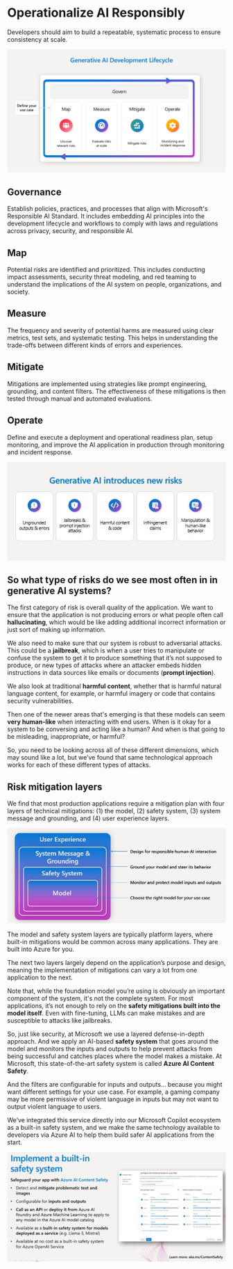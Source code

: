 # Operationalize AI Responsibly

Developers should aim to build a repeatable, systematic process to ensure consistency at scale.

![Lifecycle](https://github.com/codess-aus/Operationalize-AI-Responsibly/blob/693f55dd6876ab8b616844b5f97685eb8ed8d87b/images/generative-ai-lifecycle.png)

## Governance
Establish policies, practices, and processes that align with Microsoft's Responsible AI Standard. 
It includes embedding AI principles into the development lifecycle and workflows to comply with laws and regulations across privacy, security, and responsible AI.

## Map
Potential risks are identified and prioritized. 
This includes conducting impact assessments, security threat modeling, and red teaming to understand the implications of the AI system on people, organizations, and society.

## Measure
The frequency and severity of potential harms are measured using clear metrics, test sets, and systematic testing. 
This helps in understanding the trade-offs between different kinds of errors and experiences.

## Mitigate
Mitigations are implemented using strategies like prompt engineering, grounding, and content filters. 
The effectiveness of these mitigations is then tested through manual and automated evaluations.

## Operate
Define and execute a deployment and operational readiness plan, setup monitoring, and improve the AI application in production through monitoring and incident response.

![risks](https://github.com/codess-aus/Operationalize-AI-Responsibly/blob/76ffc1a0326ccffd544b02d9e8a0598a11cd708e/images/risks.jpg)

## So what type of risks do we see most often in in generative AI systems?

The first category of risk is overall quality of the application. 
We want to ensure that the application is not producing errors or what people often call **hallucinating**, which would be like adding additional incorrect information or just sort of making up information.

We also need to make sure that our system is robust to adversarial attacks.
This could be a **jailbreak**, which is when a user tries to manipulate or confuse the system to get it to produce something that it’s not supposed to produce, or new types of attacks where an attacker embeds hidden instructions in data sources like emails or documents (**prompt injection**).

We also look at traditional **harmful content**, whether that is harmful natural language content, for example, or harmful imagery or code that contains security vulnerabilities.

Then one of the newer areas that's emerging is that these models can seem **very human-like** when interacting with end users. 
When is it okay for a system to be conversing and acting like a human? And when is that going to be misleading, inappropriate, or harmful?

So, you need to be looking across all of these different dimensions, which may sound like a lot, but we’ve found that same technological approach works for each of these different types of attacks.

## Risk mitigation layers

We find that most production applications require a mitigation plan with four layers of technical mitigations: (1) the model, (2) safety system, (3) system message and grounding, and (4) user experience layers. 

![Defence in Depth](https://github.com/codess-aus/Operationalize-AI-Responsibly/blob/9c4f0bffbff7e9c4ecde9735f4f8abc09ca0ec6b/images/defenceindepth.jpg)

The model and safety system layers are typically platform layers, where built-in mitigations would be common across many applications. They are built into Azure for you. 

The next two layers largely depend on the application’s purpose and design, meaning the implementation of mitigations can vary a lot from one application to the next. 

Note that, while the foundation model you’re using is obviously an important component of the system, it's not the complete system. For most applications, it’s not enough to rely on the **safety mitigations built into the model itself**. Even with fine-tuning, LLMs can make mistakes and are susceptible to attacks like jailbreaks.

So, just like security, at Microsoft we use a layered defense-in-depth approach. 
And we apply an AI-based **safety system** that goes around the model and monitors the inputs and outputs to help prevent attacks from being successful and catches places where the model makes a mistake.
At Microsoft, this state-of-the-art safety system is called **Azure AI Content Safety**.

And the filters are configurable for inputs and outputs… because you might want different settings for your use case. For example, a gaming company may be more permissive of violent language in inputs but may not want to output violent language to users.

We’ve integrated this service directly into our Microsoft Copilot ecosystem as a built-in safety system, and we make the same technology available to developers via Azure AI to help them build safer AI applications from the start.

![Azure Content Safety](https://github.com/codess-aus/Operationalize-AI-Responsibly/blob/0bc86e55ca482063fcf8a84796036b575f4b6820/images/safetysystem.jpg)











